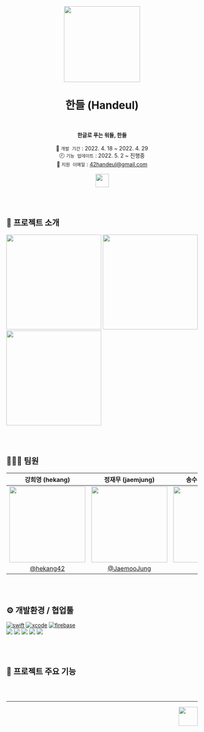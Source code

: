 <div align="center"><img height="200" src="https://user-images.githubusercontent.com/75291932/165880712-fe72dbe7-acb2-4b8c-9280-e63f5e5c1183.png"></img>

# 한들 (Handeul)
<br/>

**한글로 푸는 워들, 한들** <br><br/>
📅 `개발 기간`  :  2022. 4. 18 ~ 2022. 4. 29<br/>
🕗 `기능 업데이트`  :  2022. 5. 2 ~ 진행중<br/>
🤝 `지원 이메일`  :  42handeul@gmail.com<br><br>
<a href="https://apps.apple.com/kr/app/한들/id1619947572">
  <img src="https://img.shields.io/badge/App%20Store-한들-C30000?style=for-the-badge&logo=App%20Store&logoColor=0D96F6" height=35/>
</a>
</div>

<br><br>
## 🧾 프로젝트 소개
<img src="https://user-images.githubusercontent.com/75291932/165888712-489a1be1-0933-47b3-977f-1444e8aab0d3.png" width=250>  <img src="https://user-images.githubusercontent.com/75291932/165888715-1d150ce5-28d6-4475-b83c-54202b6d9c65.png" width=250>  <img src="https://user-images.githubusercontent.com/75291932/165888721-3f71978f-18aa-4c53-b07d-aa9701817cf2.png" width=250>

<br><br/>

## 👨‍👨‍👧 팀원

| 강희영 (hekang) | 정재무 (jaemjung) | 송수민 (sumsong) |
|:-:|:-:|:-:|
|<img src="https://user-images.githubusercontent.com/75291932/165888231-1ee18fa3-60df-4a46-bc11-d2c511c245cf.png" width=200>|<img src="https://user-images.githubusercontent.com/75291932/165887851-b72ae8ba-2303-4dd9-9055-6d5d27d1d51d.png" width=200>|<img src="https://user-images.githubusercontent.com/75291932/165887833-e8e3c7b2-ebe5-4f7e-bcb1-b4d5e981c631.png" width=200>|
|[@hekang42](https://github.com/hekang42)|[@JaemooJung](https://github.com/JaemooJung)|[@sumnii](https://github.com/sumnii)|

<br><br/>

## ⚙️ 개발환경 / 협업툴
[![swift](https://img.shields.io/badge/swift-5.0-orange)]()
[![xcode](https://img.shields.io/badge/Xcode-13.0-blue)]()
[![firebase](https://img.shields.io/badge/Firebase-8.9.0-red)]()
<br>
<img src="https://img.shields.io/badge/GitHub-181717?style=flat-square&logo=GitHub&logoColor=white"/> 
<img src="https://img.shields.io/badge/Jira-0052CC?style=flat-square&logo=Jira&logoColor=white"/> 
<img src="https://img.shields.io/badge/Confluence-172B4D?style=flat-square&logo=Confluence&logoColor=white"/> 
<img src="https://img.shields.io/badge/Figma-F24E1E?style=flat-square&logo=Figma&logoColor=white"/> 
<img src="https://img.shields.io/badge/Slack-4A154B?style=flat-square&logo=Slack&logoColor=white"/>


<br><br/>

## 🌟 프로젝트 주요 기능

> 

<br/>
<br/>

---

<div align="right"><img height="50" src="https://user-images.githubusercontent.com/75291932/165880712-fe72dbe7-acb2-4b8c-9280-e63f5e5c1183.png"></img></div>
